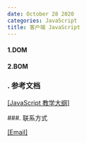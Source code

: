 ```yaml
---
date: October 28 2020
categories: JavaScript
title: 客户端 JavaScript
---
```

#### 1.DOM

#### 2.BOM

### . 参考文档

[[JavaScript 教学大纲]](https://web-oyster.github.io/2020/10/28/JavaScript/Tutorial/JavaScript%E6%95%99%E5%AD%A6%E5%A4%A7%E7%BA%B2/)

###. 联系方式

[[Email]](yuanmin8888@outlook.com)
